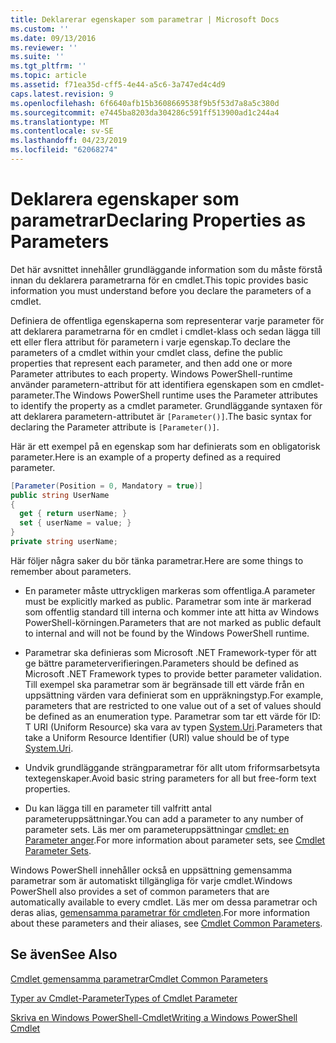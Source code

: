 ```yaml
---
title: Deklarerar egenskaper som parametrar | Microsoft Docs
ms.custom: ''
ms.date: 09/13/2016
ms.reviewer: ''
ms.suite: ''
ms.tgt_pltfrm: ''
ms.topic: article
ms.assetid: f71ea35d-cff5-4e44-a5c6-3a747ed4c4d9
caps.latest.revision: 9
ms.openlocfilehash: 6f6640afb15b3608669538f9b5f53d7a8a5c380d
ms.sourcegitcommit: e7445ba8203da304286c591ff513900ad1c244a4
ms.translationtype: MT
ms.contentlocale: sv-SE
ms.lasthandoff: 04/23/2019
ms.locfileid: "62068274"
---
```

# <a name="declaring-properties-as-parameters"></a><span data-ttu-id="ba260-102">Deklarera egenskaper som parametrar</span><span class="sxs-lookup"><span data-stu-id="ba260-102">Declaring Properties as Parameters</span></span>

<span data-ttu-id="ba260-103">Det här avsnittet innehåller grundläggande information som du måste förstå innan du deklarera parametrarna för en cmdlet.</span><span class="sxs-lookup"><span data-stu-id="ba260-103">This topic provides basic information you must understand before you declare the parameters of a cmdlet.</span></span>

<span data-ttu-id="ba260-104">Definiera de offentliga egenskaperna som representerar varje parameter för att deklarera parametrarna för en cmdlet i cmdlet-klass och sedan lägga till ett eller flera attribut för parametern i varje egenskap.</span><span class="sxs-lookup"><span data-stu-id="ba260-104">To declare the parameters of a cmdlet within your cmdlet class, define the public properties that represent each parameter, and then add one or more Parameter attributes to each property.</span></span> <span data-ttu-id="ba260-105">Windows PowerShell-runtime använder parametern-attribut för att identifiera egenskapen som en cmdlet-parameter.</span><span class="sxs-lookup"><span data-stu-id="ba260-105">The Windows PowerShell runtime uses the Parameter attributes to identify the property as a cmdlet parameter.</span></span> <span data-ttu-id="ba260-106">Grundläggande syntaxen för att deklarera parametern-attributet är `[Parameter()]`.</span><span class="sxs-lookup"><span data-stu-id="ba260-106">The basic syntax for declaring the Parameter attribute is `[Parameter()]`.</span></span>

<span data-ttu-id="ba260-107">Här är ett exempel på en egenskap som har definierats som en obligatorisk parameter.</span><span class="sxs-lookup"><span data-stu-id="ba260-107">Here is an example of a property defined as a required parameter.</span></span>

```csharp
[Parameter(Position = 0, Mandatory = true)]
public string UserName
{
  get { return userName; }
  set { userName = value; }
}
private string userName;
```

<span data-ttu-id="ba260-108">Här följer några saker du bör tänka parametrar.</span><span class="sxs-lookup"><span data-stu-id="ba260-108">Here are some things to remember about parameters.</span></span>

- <span data-ttu-id="ba260-109">En parameter måste uttryckligen markeras som offentliga.</span><span class="sxs-lookup"><span data-stu-id="ba260-109">A parameter must be explicitly marked as public.</span></span> <span data-ttu-id="ba260-110">Parametrar som inte är markerad som offentlig standard till interna och kommer inte att hitta av Windows PowerShell-körningen.</span><span class="sxs-lookup"><span data-stu-id="ba260-110">Parameters that are not marked as public default to internal and will not be found by the Windows PowerShell runtime.</span></span>

- <span data-ttu-id="ba260-111">Parametrar ska definieras som Microsoft .NET Framework-typer för att ge bättre parameterverifieringen.</span><span class="sxs-lookup"><span data-stu-id="ba260-111">Parameters should be defined as Microsoft .NET Framework types to provide better parameter validation.</span></span> <span data-ttu-id="ba260-112">Till exempel ska parametrar som är begränsade till ett värde från en uppsättning värden vara definierat som en uppräkningstyp.</span><span class="sxs-lookup"><span data-stu-id="ba260-112">For example, parameters that are restricted to one value out of a set of values should be defined as an enumeration type.</span></span> <span data-ttu-id="ba260-113">Parametrar som tar ett värde för ID: T URI (Uniform Resource) ska vara av typen [System.Uri](/dotnet/api/System.Uri).</span><span class="sxs-lookup"><span data-stu-id="ba260-113">Parameters that take a Uniform Resource Identifier (URI) value should be of type [System.Uri](/dotnet/api/System.Uri).</span></span>

- <span data-ttu-id="ba260-114">Undvik grundläggande strängparametrar för allt utom friformsarbetsyta textegenskaper.</span><span class="sxs-lookup"><span data-stu-id="ba260-114">Avoid basic string parameters for all but free-form text properties.</span></span>

- <span data-ttu-id="ba260-115">Du kan lägga till en parameter till valfritt antal parameteruppsättningar.</span><span class="sxs-lookup"><span data-stu-id="ba260-115">You can add a parameter to any number of parameter sets.</span></span> <span data-ttu-id="ba260-116">Läs mer om parameteruppsättningar [cmdlet: en Parameter anger](./cmdlet-parameter-sets.md).</span><span class="sxs-lookup"><span data-stu-id="ba260-116">For more information about parameter sets, see [Cmdlet Parameter Sets](./cmdlet-parameter-sets.md).</span></span>

<span data-ttu-id="ba260-117">Windows PowerShell innehåller också en uppsättning gemensamma parametrar som är automatiskt tillgängliga för varje cmdlet.</span><span class="sxs-lookup"><span data-stu-id="ba260-117">Windows PowerShell also provides a set of common parameters that are automatically available to every cmdlet.</span></span> <span data-ttu-id="ba260-118">Läs mer om dessa parametrar och deras alias, [gemensamma parametrar för cmdleten](./common-parameter-names.md).</span><span class="sxs-lookup"><span data-stu-id="ba260-118">For more information about these parameters and their aliases, see [Cmdlet Common Parameters](./common-parameter-names.md).</span></span>

## <a name="see-also"></a><span data-ttu-id="ba260-119">Se även</span><span class="sxs-lookup"><span data-stu-id="ba260-119">See Also</span></span>

[<span data-ttu-id="ba260-120">Cmdlet gemensamma parametrar</span><span class="sxs-lookup"><span data-stu-id="ba260-120">Cmdlet Common Parameters</span></span>](./common-parameter-names.md)

[<span data-ttu-id="ba260-121">Typer av Cmdlet-Parameter</span><span class="sxs-lookup"><span data-stu-id="ba260-121">Types of Cmdlet Parameter</span></span>](./types-of-cmdlet-parameters.md)

[<span data-ttu-id="ba260-122">Skriva en Windows PowerShell-Cmdlet</span><span class="sxs-lookup"><span data-stu-id="ba260-122">Writing a Windows PowerShell Cmdlet</span></span>](./writing-a-windows-powershell-cmdlet.md)
